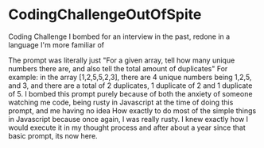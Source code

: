 # CodingChallengeOutOfSpite
Coding Challenge I bombed for an interview in the past, redone in a language I'm more familiar of


The prompt was literally just "For a given array, tell how many unique numbers there are, and also tell the total amount of duplicates"
For example: in the array [1,2,5,5,2,3], there are 4 unique numbers being 1,2,5, and 3, and there are a total of 2 duplicates, 1 duplicate of 2 and 1 duplicate of 5.
I bombed this prompt purely because of both the anxiety of someone watching me code, being rusty in Javascript at the time of doing this prompt, and me having no idea
How exactly to do most of the simple things in Javascript because once again, I was really rusty. I knew exactly how I would execute it in my thought process and after
about a year since that basic prompt, its now here.
